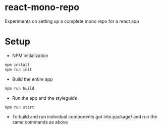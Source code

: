 # react-mono-repo

Experiments on setting up a complete mono repo for a react app

# Setup

* NPM initialization

```bash
npm install
npm run init
```

* Build the entire app

```bash
npm run build
```

* Run the app and the styleguide

```bash
npm run start
```

* To build and run individual components got into package/<component> and run the same commands as above